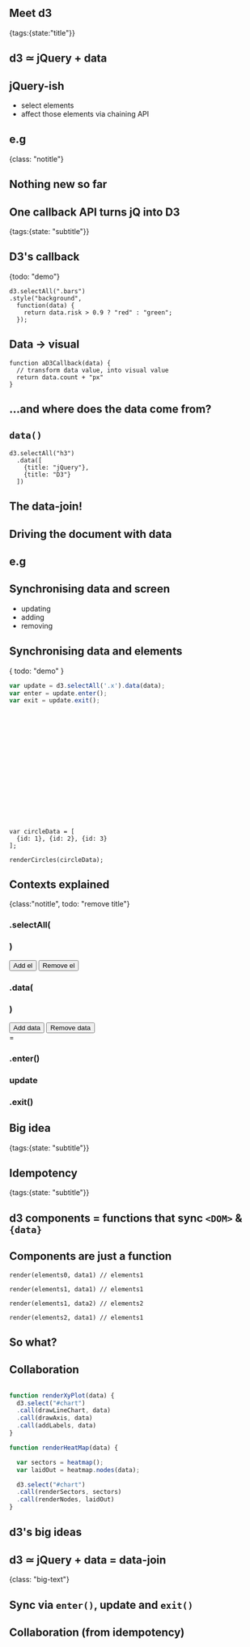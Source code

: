 ## Meet d3
{tags:{state:"title"}}

## d3 ≃ jQuery + data

## jQuery-ish

- select elements
- affect those elements via chaining API

## e.g
{class: "notitle"}

<script type=eg code-sample>
  <svg id=meetD3 width=600 height=220>
    <circle r=50 cx=300 cy=110 fill=black />
  </svg>
</script>

<div class=little-console></div>

<script type=cheat>
  d3.selectAll("#meetD3 circle").attr("fill", "pink");
</script>

## Nothing new so far

## One callback API turns jQ into D3
{tags:{state: "subtitle"}}


## D3's callback
{todo: "demo"}

```
d3.selectAll(".bars")
.style("background",
  function(data) {
    return data.risk > 0.9 ? "red" : "green";
  });
```

## Data -> visual

```
function aD3Callback(data) {
  // transform data value, into visual value
  return data.count + "px"
}
```

## ...and where does the data come from?

## `data()`

```
d3.selectAll("h3")
  .data([
    {title: "jQuery"},
    {title: "D3"}
  ])
```

## The data-join!

## Driving the document with data

## e.g

<script type=eg code-sample>
  <svg id=join width=600 height=220>
    <circle r=50 cx=250 cy=110  />
    <circle r=50 cx=450 cy=110  />
  </svg>
</script>

<div class=little-console></div>

<script type=cheat>
  d3.selectAll("#join circle").data([{risk:0.9},{risk:0.1}]).attr("fill", (d) => d.risk > 0.5 ? "red" : "green");
</script>

## Synchronising data and screen

- updating 
- adding
- removing

## Synchronising data and elements
{ todo: "demo" }

```javascript
var update = d3.selectAll('.x').data(data);
var enter = update.enter();
var exit = update.exit();
```

## 

<svg id="contextsDemo" height=200></svg>

```
var circleData = [
  {id: 1}, {id: 2}, {id: 3}
];

renderCircles(circleData);
```

<div class=little-console></div>

<script>
onSlideWithElementShown(document.getElementById("contextsDemo"), function() {
  contextsDemo.apply(null, arguments);
})
</script>

## Contexts explained
{class:"notitle", todo: "remove title"}

<div class=contexts-explained>

  <div class=situation>
    <h3 class=code>.selectAll(</h3>
    <div class='elements track'></div>
    <h3 class=code>)</h3>
    <button class=addEl>Add el</button>
    <button class=delEl>Remove el</button>
    <h3 class=code>.data(</h3>
    <div class='data track'></div>
    <h3 class=code>)</h3>
    <button class=addData>Add data</button>
    <button class=delData>Remove data</button>
  </div>

  <div class='eq'>
    =
  </div>

  <div class=contexts>
    <div>
      <h3 class=code>.enter()</h3>
      <div class='enter track'></div>
    </div>
    <div>
      <h3 class=code>update</h3>
      <div class='update track'></div>
    </div>
    <div>
      <h3 class=code>.exit()</h3>
      <div class='exit track'></div>
    </div>
  </div>

</div>


## Big idea
{tags:{state: "subtitle"}}

## Idempotency
{tags:{state: "subtitle"}}

## d3 components = functions that sync `<DOM>` & `{data}`

## Components are just a function

```
render(elements0, data1) // elements1

render(elements1, data1) // elements1

render(elements1, data2) // elements2

render(elements2, data1) // elements1
```

## So what?

## Collaboration

```javascript

function renderXyPlot(data) {
  d3.select("#chart")
  .call(drawLineChart, data)
  .call(drawAxis, data)
  .call(addLabels, data)
} 

function renderHeatMap(data) {

  var sectors = heatmap();
  var laidOut = heatmap.nodes(data);

  d3.select("#chart")
  .call(renderSectors, sectors)
  .call(renderNodes, laidOut)
} 
```

## d3's big ideas

## d3 ≃ jQuery + data = data-join
{class: "big-text"}

## Sync via `enter()`, update and `exit()`

## Collaboration (from idempotency)


